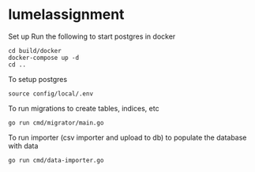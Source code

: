 # lumelassignment

Set up
Run the following to start postgres in docker

```
cd build/docker
docker-compose up -d
cd ..

```

To setup postgres

```
source config/local/.env
```

To run migrations to create tables, indices, etc

```
go run cmd/migrator/main.go
```

To run importer (csv importer and upload to db) to populate the database with data

```
go run cmd/data-importer.go
```
